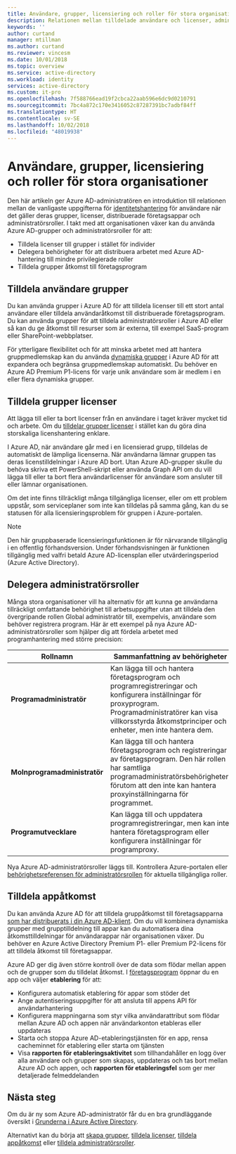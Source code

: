 ```yaml
---
title: Användare, grupper, licensiering och roller för stora organisationer i Azure Active Directory | Microsoft Docs
description: Relationen mellan tilldelade användare och licenser, administratörsroller, gruppmedlemskap i Azure Active Directory
keywords: ''
author: curtand
manager: mtillman
ms.author: curtand
ms.reviewer: vincesm
ms.date: 10/01/2018
ms.topic: overview
ms.service: active-directory
ms.workload: identity
services: active-directory
ms.custom: it-pro
ms.openlocfilehash: 7f588766ead19f2cbca22aab596e6dc9d0210791
ms.sourcegitcommit: 7bc4a872c170e3416052c87287391bc7adbf84ff
ms.translationtype: HT
ms.contentlocale: sv-SE
ms.lasthandoff: 10/02/2018
ms.locfileid: "48019938"
---
```

# <a name="users-groups-licensing-and-roles-for-large-organizations"></a>Användare, grupper, licensiering och roller för stora organisationer

Den här artikeln ger Azure AD-administratören en introduktion till relationen mellan de vanligaste uppgifterna för [identitetshantering](/azure/active-directory/fundamentals/identity-fundamentals?context=azure/active-directory/users-groups-roles/context/ugr-context) för användare när det gäller deras grupper, licenser, distribuerade företagsappar och administratörsroller. I takt med att organisationen växer kan du använda Azure AD-grupper och administratörsroller för att:

* Tilldela licenser till grupper i stället för individer
* Delegera behörigheter för att distribuera arbetet med Azure AD-hantering till mindre privilegierade roller
* Tilldela grupper åtkomst till företagsprogram

## <a name="assign-users-to-groups"></a>Tilldela användare grupper

Du kan använda grupper i Azure AD för att tilldela licenser till ett stort antal användare eller tilldela användaråtkomst till distribuerade företagsprogram. Du kan använda grupper för att tilldela administratörsroller i Azure AD eller så kan du ge åtkomst till resurser som är externa, till exempel SaaS-program eller SharePoint-webbplatser.

För ytterligare flexibilitet och för att minska arbetet med att hantera gruppmedlemskap kan du använda [dynamiska grupper](groups-create-rule.md) i Azure AD för att expandera och begränsa gruppmedlemskap automatiskt. Du behöver en Azure AD Premium P1-licens för varje unik användare som är medlem i en eller flera dynamiska grupper.

## <a name="assign-licenses-to-groups"></a>Tilldela grupper licenser

Att lägga till eller ta bort licenser från en användare i taget kräver mycket tid och arbete. Om du [tilldelar grupper licenser](/azure/active-directory/fundamentals/license-users-groups?context=azure/active-directory/users-groups-roles/context/ugr-context) i stället kan du göra dina storskaliga licenshantering enklare.

I Azure AD, när användare går med i en licensierad grupp, tilldelas de automatiskt de lämpliga licenserna. När användarna lämnar gruppen tas deras licenstilldelningar i Azure AD bort. Utan Azure AD-grupper skulle du behöva skriva ett PowerShell-skript eller använda Graph API om du vill lägga till eller ta bort flera användarlicenser för användare som ansluter till eller lämnar organisationen.

Om det inte finns tillräckligt många tillgängliga licenser, eller om ett problem uppstår, som serviceplaner som inte kan tilldelas på samma gång, kan du se statusen för alla licensieringsproblem för gruppen i Azure-portalen.

>[!NOTE]
>Den här gruppbaserade licensieringsfunktionen är för närvarande tillgänglig i en offentlig förhandsversion. Under förhandsvisningen är funktionen tillgänglig med valfri betald Azure AD-licensplan eller utvärderingsperiod (Azure Active Directory).

## <a name="delegate-administrator-roles"></a>Delegera administratörsroller

Många stora organisationer vill ha alternativ för att kunna ge användarna tillräckligt omfattande behörighet till arbetsuppgifter utan att tilldela den övergripande rollen Global administratör till, exempelvis, användare som behöver registrera program. Här är ett exempel på nya Azure AD-administratörsroller som hjälper dig att fördela arbetet med programhantering med större precision:

 Rollnamn | Sammanfattning av behörigheter
 --------- | -------------------
 **Programadministratör** | Kan lägga till och hantera företagsprogram och programregistreringar och konfigurera inställningar för proxyprogram. Programadministratörer kan visa villkorsstyrda åtkomstprinciper och enheter, men inte hantera dem.
 **Molnprogramadministratör** | Kan lägga till och hantera företagsprogram och registreringar av företagsprogram. Den här rollen har samtliga programadministratörsbehörigheter, förutom att den inte kan hantera proxyinställningarna för programmet.
**Programutvecklare** | Kan lägga till och uppdatera programregistreringar, men kan inte hantera företagsprogram eller konfigurera inställningar för programproxy.

Nya Azure AD-administratörsroller läggs till. Kontrollera Azure-portalen eller [behörighetsreferensen för administratörsrollen](directory-assign-admin-roles.md) för aktuella tillgängliga roller.

## <a name="assign-app-access"></a>Tilldela appåtkomst

Du kan använda Azure AD för att tilldela gruppåtkomst till företagsapparna [som har distribuerats i din Azure AD-klient](/azure/active-directory/manage-apps/methods-for-assigning-users-and-groups#assign-a-group-directly-to-an-application-as-an-administrator?context=azure/active-directory/users-groups-roles/context/ugr-context). Om du vill kombinera dynamiska grupper med grupptilldelning till appar kan du automatisera dina åtkomsttilldelningar för användarappar när organisationen växer. Du behöver en Azure Active Directory Premium P1- eller Premium P2-licens för att tilldela åtkomst till företagsappar.

Azure AD ger dig även större kontroll över de data som flödar mellan appen och de grupper som du tilldelat åtkomst. I [företagsprogram](https://portal.azure.com/#blade/Microsoft_AAD_IAM/StartboardApplicationsMenuBlade/AllApps) öppnar du en app och väljer **etablering** för att:

* Konfigurera automatisk etablering för appar som stöder det
* Ange autentiseringsuppgifter för att ansluta till appens API för användarhantering
* Konfigurera mappningarna som styr vilka användarattribut som flödar mellan Azure AD och appen när användarkonton etableras eller uppdateras
* Starta och stoppa Azure AD-etableringstjänsten för en app, rensa cacheminnet för etablering eller starta om tjänsten
* Visa **rapporten för etableringsaktivitet** som tillhandahåller en logg över alla användare och grupper som skapas, uppdateras och tas bort mellan Azure AD och appen, och **rapporten för etableringsfel** som ger mer detaljerade felmeddelanden

## <a name="next-steps"></a>Nästa steg

Om du är ny som Azure AD-administratör får du en bra grundläggande översikt i [Grunderna i Azure Active Directory](https://docs.microsoft.com/azure/active-directory/fundamentals/index).

Alternativt kan du börja att [skapa grupper](/azure/active-directory/fundamentals/active-directory-groups-create-azure-portal?context=azure/active-directory/users-groups-roles/context/ugr-context), [tilldela licenser](/azure/active-directory/fundamentals/license-users-groups?context=azure/active-directory/users-groups-roles/context/ugr-context), [tilldela appåtkomst](/azure/active-directory/manage-apps/methods-for-assigning-users-and-groups#assign-a-group-directly-to-an-application-as-an-administrator?context=azure/active-directory/users-groups-roles/context/ugr-context) eller [tilldela administratörsroller](directory-assign-admin-roles.md).
